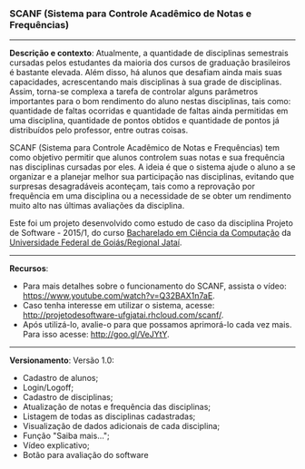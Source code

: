 ### SCANF (Sistema para Controle Acadêmico de Notas e Frequências)
***
**Descrição e contexto**: Atualmente, a quantidade de disciplinas semestrais cursadas pelos estudantes da maioria dos cursos de graduação brasileiros é bastante elevada. Além disso, há alunos que desafiam ainda mais suas capacidades, acrescentando mais disciplinas à sua grade de disciplinas. Assim, torna-se complexa a tarefa de controlar alguns parâmetros importantes para o bom rendimento do aluno nestas disciplinas, tais como: quantidade de faltas ocorridas e quantidade de faltas ainda permitidas em uma disciplina, quantidade de pontos obtidos e quantidade de pontos já distribuídos pelo professor, entre outras coisas.

SCANF (Sistema para Controle Acadêmico de Notas e Frequências) tem como objetivo permitir que alunos controlem suas notas e sua frequência nas disciplinas cursadas por eles. A ideia é que o sistema ajude o aluno a se organizar e a planejar melhor sua participação nas disciplinas, evitando que surpresas desagradáveis aconteçam, tais como a reprovação por frequência em uma disciplina ou a necessidade de se obter um rendimento muito alto nas últimas avaliações da disciplina.

Este foi um projeto desenvolvido como estudo de caso da disciplina Projeto de Software - 2015/1, do curso [Bacharelado em Ciência da Computação](http://computacao.jatai.ufg.br/) da [Universidade Federal de Goiás/Regional Jataí](http://jatai.ufg.br/).

***
**Recursos**: 
* Para mais detalhes sobre o funcionamento do SCANF, assista o vídeo: https://www.youtube.com/watch?v=Q32BAX1n7aE.
* Caso tenha interesse em utilizar o sistema, acesse: http://projetodesoftware-ufgjatai.rhcloud.com/scanf/.
* Após utilizá-lo, avalie-o para que possamos aprimorá-lo cada vez mais. Para isso acesse: http://goo.gl/VeJYtY. 

***
**Versionamento**: 
Versão 1.0:
* Cadastro de alunos;
* Login/Logoff;
* Cadastro de disciplinas;
* Atualização de notas e frequência das disciplinas;
* Listagem de todas as disciplinas cadastradas;
* Visualização de dados adicionais de cada disciplina;
* Função "Saiba mais...";
* Vídeo explicativo;
* Botão para avaliação do software




